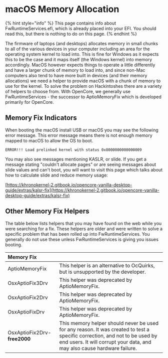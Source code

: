 # macOS Memory Allocation

{% hint style="info" %}
This page contains info about FwRuntimeServices.efi, which is already placed into your EFI. You should read this, but there is nothing to do on this page.
{% endhint %}

The firmware of laptops \(and desktops\) allocates memory in small chunks to all of the various devices in your computer including an area for the operating system kernel to load into. This is fine for Windows as it expects this to be the case and it maps itself \(the Windows kernel\) into memory accordingly. MacOS however expects things to operate a little differently and have a larger chunk of memory to load into, and since non-Mac computers also tend to have more built in devices \(and their memory allocations\) we need a helper to provide macOS with a chunk of memory to use for the kernel. To solve the problem on Hackintoshes there are a variety of helpers to choose from. With OpenCore, we generally use FwRuntimeServices - the successor to AptioMemoryFix which is developed primarily for OpenCore.

## Memory Fix Indicators

When booting the macOS install USB or macOS you may see the following error message. This error message means there is not enough memory mapped to macOS to allow the OS to boot.

```text
ERROR!!! Load prelinked kernel with status 0x8000000000000009
```

You may also see messages mentioning KASLR, or slide. If you get a message stating "couldn't allocate pages" or are seeing messages about slide values and can't boot, you will want to visit this page which talks about how to calculate slide and reduce memory usage:

[https://khronokernel-2.gitbook.io/opencore-vanilla-desktop-guide/extras/kalsr-fix](https://khronokernel-2.gitbook.io/opencore-vanilla-desktop-guide/extras/kalsr-fix)

## Other Memory Fix Helpers

The table below lists helpers that you may have found on the web while you were searching for a fix. These helpers are older and were written to solve a specific problem that has been rolled up into FwRuntimeServices. You generally do not use these unless FwRuntimeServices is giving you issues booting.

| Memory Fix |  |
| :--- | :--- |
| AptioMemoryFix | This helper is an alternative to OcQuirks, but is unsupported by the developer. |
| OsxAptioFix3Drv | This helper was deprecated by AptioMemoryFix. |
| OsxAptioFix2Drv | This helper was deprecated by AptioMemoryFix. |
| OsxAptioFixDrv | This helper was deprecated by AptioMemoryFix. |
| OsxAptioFix2Drv-**free2000** | This memory helper should never be used for any reason.  It was created to test a specific correction, and not to be used by end users.  It will corrupt your data, and may also cause hardware failure. |


